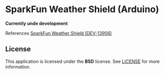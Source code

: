 # SparkFun Weather Shield (Arduino)
**Currently unde development**

References [SparkFun Weather Shield (DEV-13956)](https://github.com/sparkfun/Weather_Shield)

## License

This application is licensed under the **BSD** license. See [LICENSE](LICENSE) for more information.
